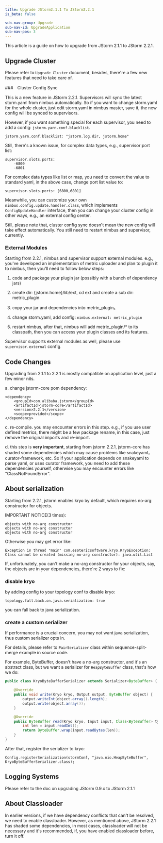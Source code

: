 ```yaml
---
title: Upgrade JStorm2.1.1 To JStorm2.2.1
is_beta: false

sub-nav-group: Upgrade
sub-nav-id: UpgradeApplication
sub-nav-pos: 3
---
```


This article is a guide on how to upgrade from JStorm 2.1.1 to JStorm 2.2.1. 

## Upgrade Cluster         
                                  
Please refer to `Upgrade Cluster` document, besides, there're a few new features that need to take care of.   

###　Cluster Config Sync

This is a new feature in JStorm 2.2.1. Supervisors will sync the latest storm.yaml from nimbus automatically.
So if you want to change storm.yaml for the whole cluster, just edit storm.yaml in nimbus master, save it,
the new config will be synced to supervisors.
  
However, if you want something special for each supervisor, you need to add a config: `jstorm.yarn.conf.blacklist`.

```
jstorm.yarn.conf.blacklist: "jstorm.log.dir, jstorm.home"
```

Still, there's a known issue, for complex data types, e.g., supervisor port list: 

```
supervisor.slots.ports:
    -6800
    -6801
```

For complex data types like list or map, you need to convert the value to standard yaml, in the above case, change 
port list value to: 

```
supervisor.slots.ports: [6800,6801]
```

Meanwhile, you can customize your own `nimbus.config.update.handler.class`, which implements `ConfigUpdateHandler` 
interface, then you can change your cluster config in other ways, e.g., an external config center. 

Still, please note that, cluster config sync doesn't mean the new config will take effect automatically.
 You still need to restart nimbus and supervisor, currently.


### External Modules

Starting from 2.2.1, nimbus and supervisor support external modules.
e.g., you've developed an implementation of metric uploader and plan to plugin it to nimbus, then you'll need to 
follow below steps: 

1. code and package your plugin jar (possibly with a bunch of dependency jars)

2. create dir: {jstorm.home}/lib/ext, cd ext and create a sub dir: metric_plugin

3. copy your jar and dependencies into metric_plugin。

4. change storm.yaml, add config: `nimbus.external: metric_plugin`

5. restart nimbus, after that, nimbus will add metric_plugin/* to its classpath, then you can access 
your plugin classes and its features.

Supervisor supports external modules as well, please use `supervisor.external` config.


## Code Changes

Upgrading from 2.1.1 to 2.2.1 is mostly compatible on application level, just a few minor nits.

a. change jstorm-core pom dependency:

```
<dependency>
    <groupId>com.alibaba.jstorm</groupId>
    <artifactId>jstorm-core</artifactId>
    <version>2.2.1</version>
    <scope>provided</scope>
</dependency>
```

c. re-compile. you may encounter errors in this step. e.g., if you use user defined metrics, there might be a few 
  package rename, in this case, just remove the original imports and re-import.

d. this step is **very important**, starting from jstorm 2.2.1, jstorm-core has shaded some dependencies which may 
cause problems like snakeyaml，curator-framework, etc.
So if your application depends on snakeyaml to parse yaml, or uses curator framework, you need to add these
  dependencies yourself, otherwise you may encounter errors like "ClassNotFoundError".

## About serialization

Starting from 2.2.1, jstorm enables kryo by default, which requires no-arg constructor for objects. 

IMPORTANT NOTICE(3 times):

```
objects with no-arg constructor
objects with no-arg constructor
objects with no-arg constructor
```

Otherwise you may get error like:

```
Exception in thread "main" com.esotericsoftware.kryo.KryoException: Class cannot be created (missing no-arg constructor): java.util.List

```

If, unfortunately, you can't make a no-arg constructor for your objects, say, the objects are in your dependencies, 
there're 2 ways to fix:

### disable kryo

by adding config to your topology conf to disable kryo:

```
topology.fall.back.on.java.serialization: true
```

you can fall back to java serialization.


### create a custom serializer

If performance is a crucial concern, you may not want java serialization, thus custom 
serializer opts in.

For details, please refer to `PairSerializer` class within sequence-split-merge example in source code.

For example, ByteBuffer, doesn't have a no-arg constructor, and it's an abstract class, but we want a serializer for 
`HeapByteBuffer` class, that's how we do:

```java
public class KryoByteBufferSerializer extends Serializer<ByteBuffer> {

    @Override
    public void write(Kryo kryo, Output output, ByteBuffer object) {
        output.writeInt(object.array().length);
        output.write(object.array());
    }

    @Override
    public ByteBuffer read(Kryo kryo, Input input, Class<ByteBuffer> type) {
        int len = input.readInt();
        return ByteBuffer.wrap(input.readBytes(len));
    }
}
```

After that, register the serializer to kryo:

```
Config.registerSerialization(stormConf, "java.nio.HeapByteBuffer", KryoByteBufferSerializer.class);
```

## Logging Systems

Please refer to the doc on upgrading JStorm 0.9.x to JStorm 2.1.1

## About Classloader

In earlier versions, if we have dependency conflicts that can't be resolved, we need to enable classloader.
However, as mentioned above, JStorm 2.2.1 has shaded some dependencies, in most cases, classloader will not be
necessary and it's recommended, if, you have enabled classloader before, turn it off.


